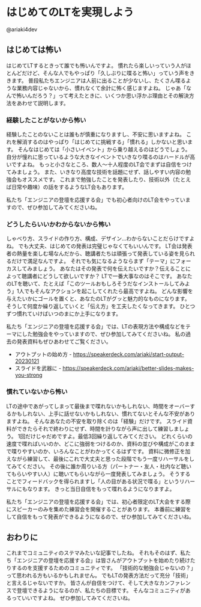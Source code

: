 # はじめてのLTを実現しよう

<div class="flushright">@ariaki4dev</div>

## はじめては怖い

はじめてLTするときって誰でも怖いんですよ。
慣れたら楽しいっていう人がほとんどだけど、そんな人でもやっぱり「久しぶりに喋ると怖い」っていう声をききます。
普段私たちエンジニアは人前に出ることが少ないし、たくさん喋るような業務内容じゃないから、慣れなくて余計に怖く感じますよね。
じゃあ「なんで怖いんだろう？」って考えたときに、いくつか思い浮かぶ理由とその解決方法をあわせて説明します。

### 経験したことがないから怖い

経験したことのないことは誰もが慎重になりますし、不安に思いますよね。
これを解消するのはやっぱり「はじめてに挑戦する」「慣れる」しかないと思います。
そんなはじめては「小さいイベント」から乗り越えるのはどうでしょう。
自分が憧れに思っているような大きなイベントでいきなり喋るのはハードルが高いですよね。
もっと小さなところ、数人〜十人程度のLT会でまずは自信をつけてみましょう。
また、いきなり高度な技術を話題にせず、話しやすい内容の勉強会もオススメです。
これまで勉強したことを発表したり、技術以外（たとえば日常や趣味）の話をするようなLT会もあります。

私たち「エンジニアの登壇を応援する会」でも初心者向けのLT会をやっていますので、ぜひ参加してみてくださいね。

### どうしたらいいかわからないから怖い

しゃべり方、スライドの作り方、構成、デザイン…わからないことだらけですよね。
でも大丈夫、はじめての発表は完璧じゃなくてもいいんです。
LT会は発表者の熱量を楽しむ場なんだから、聴講者たちは頑張って発表している姿を見られるだけで満足なんですよ。
それでも気になるようならまず「テーマ」にフォーカスしてみましょう。
あなたはその発表で何を伝えたいですか？伝えることによって聴講者にどうして欲しいですか？
LTで一番大事なのはそこです。
あなたのLTを聴いて、たとえば「このツールおもしろそうだなインストールしてみよう」1人でもそんなアクションを起こしてくれたら最高ですよね。
どんな影響を与えたいかにゴールを置くと、あなたのLTがグッと魅力的なものになります。
そうして何度か繰り返していくと「伝え方」を工夫したくなってきます。
ひとつずつ慣れていけばいつのまにか上手になります。

私たち「エンジニアの登壇を応援する会」では、LTの表現方法や構成などをテーマにした勉強会をやっていますので、ぜひ参加してみてくださいね。
私の過去の発表資料もぜひあわせてご覧ください。

 * アウトプットの始め方 - https://speakerdeck.com/ariaki/start-output-20230121
 * スライドを武器に - https://speakerdeck.com/ariaki/better-slides-makes-you-strong

### 慣れていないから怖い

LTの途中であがってしまって最後まで喋れないかもしれない、時間をオーバーするかもしれない、上手に話せないかもしれない、慣れてないとそんな不安がありますよね。
そんなあなたの不安を取り除くのは「経験」だけです。
スライド資料ができたらそれで終わりにせず、時間を計りながら声に出して練習しましょう。
1回だけじゃだめですよ。最低3回繰り返してみてください。
どれくらいの速度で喋ればいいのか、どこに強弱をつけるのか、資料の並びや構成がこのままで喋りやすいのか、いろんなことがわかってくるはずです。
資料に微修正を加えながら練習して、最後にこれで大丈夫と思った段階でもう一度リハーサルをしてみてください。
その後に誰か周りいる方（パートナー・友人・社内など聴いてもらいやすい人）に聴いてもらいながら一度発表してみましょう。
そうすることでフィードバックを得られますし「人の目がある状況で喋る」というリハーサルにもなります。
きっと当日自信をもって喋れるようになりますよ。

私たち「エンジニアの登壇を応援する会」では、初心者限定のLT大会をする際にスピーカーのみを集めた練習会を開催することがあります。
本番前に練習をして自信をもって発表ができるようになるので、ぜひ参加してみてくださいね。

## おわりに

これまでコミュニティのステマみたいな記事でしたね。
それもそのはず、私たち「エンジニアの登壇を応援する会」は皆さんがアウトプットを始めたり続けたりするのを支援するためのコミュニティです。
「技術的な勉強会じゃないの？」って思われる方もいるかもしれません。
でもLTの発表方法だって充分「技術」と言えるじゃないですか。
皆さんが自信をつけて、そして大きなカンファレンスで登壇できるようになるのが、私たちの目標です。
そんなコミュニティがあるっていいですよね。
ぜひ参加してみてくださいね。
